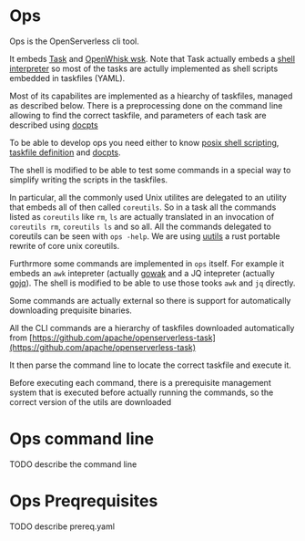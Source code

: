 # Ops

Ops is the OpenServerless cli tool.

It embeds [Task](https://taskfile.dev) and  [OpenWhisk wsk](https://github.com/apache/openwhisk-cli).  Note that Task actually embeds a [shell interpreter](https://github.com/mvdan/sh) so most of the tasks are actully implemented as shell scripts embedded in taskfiles (YAML).

Most of its capabilites are implemented as a hiearchy of taskfiles, managed as described below. There is a preprocessing done on the command line allowing to find the correct taskfile, and parameters of each task are described using [docpts](http://docopt.org/)

To be able to develop ops you need either to know [posix shell scripting](https://pubs.opengroup.org/onlinepubs/9699919799/utilities/V3_chap02.html), [taskfile definition](https://taskfile.dev/usage/) and [docpts](http://docopt.org/).

The shell is modified to be able to test some commands in a special way to simplify writing the scripts in the taskfiles.

In particular, all the commonly used Unix utilites are delegated to an utility that embeds all of then called `coreutils`.  So in a task all the commands listed as `coreutils` like `rm`, `ls` are actually translated in an invocation of `coreutils rm`, `coreutils ls` and so all. All the commands delegated to coreutils can be seen with `ops -help`. We are using [uutils](https://github.com/uutils/coreutils) a rust portable rewrite of core unix coreutils.

Furthrmore some commands are implemented in `ops` itself. For example it embeds an `awk` intepreter (actually [gowak](https://github.com/benhoyt/goawk) and a JQ intepreter (actually [gojq](https://github.com/itchyny/gojq)). The shell is modified to be able to use those tooks `awk` and `jq` directly.

Some commands are actually external so there is support for automatically downloading prequisite binaries.

All the CLI commands are a hierarchy of taskfiles downloaded automatically from [https://github.com/apache/openserverless-task](https://github.com/apache/openserverless-task)

It then parse the command line to locate the correct taskfile and execute it.

Before executing each command, there is a prerequisite management system that is executed before actually running the commands, so the correct version of the utils are downloaded

# Ops command line

TODO describe the command line 

# Ops Preqrequisites

TODO describe prereq.yaml

